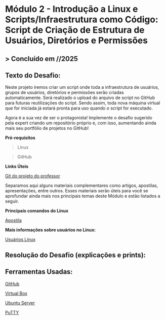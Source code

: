 ﻿# **Módulo 2 - Introdução a Linux e Scripts/Infraestrutura como Código: Script de Criação de Estrutura de Usuários, Diretórios e Permissões**

## > **Concluído em //2025**

## **Texto do Desafio:**

Neste projeto iremos criar um script onde toda a infraestrutura de usuários, grupos de usuários, diretórios e permissões serão criadas automaticamente. Será realizado o upload do arquivo de script no GitHub para futuras reutilizações do script. Sendo assim, toda nova máquina virtual que for iniciada já estará pronta para uso quando o script for executado.

Agora é a sua vez de ser o protagonista! Implemente o desafio sugerido pela expert criando um repositório próprio e, com isso, aumentando ainda mais seu portfólio de projetos no GitHub!

**Pré-requisitos**

>Linux

>GitHub

**Links Úteis**

[Git do projeto do professor](https://github.com/denilsonbonatti/linux-projeto1-iac)

Separamos aqui alguns materiais complementares como artigos, apostilas, apresentações, entre outros. Esses materiais serão úteis para você se aprofundar ainda mais nos principais temas deste Módulo e estão listados a seguir.

**Principais comandos do Linux**

[Apostila](https://www.linux.ime.usp.br/~albasalo/Apostila/apostila.pdf)

**Mais informações sobre usuários no Linux:**

[Usuários Linux](https://www.infowester.com/usuarioslinux.php)

## **Resolução do Desafio (explicações e prints):**



## **Ferramentas Usadas:**

[GitHub](https://github.com/)

[Virtual Box]()

[Ubuntu Server]()

[PuTTY]()